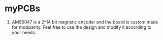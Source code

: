 # myPCBs

1) AMS5047 is a 2^14 bit magnetic encoder and the board is custom made for modularity. Feel free to use the design and modify it according to your needs.
